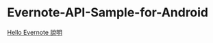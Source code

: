 Evernote-API-Sample-for-Android
===============================

[Hello Evernote 說明](http://www.evernoteapi.com/post/49557270161/evernote-sdk-for-android)
